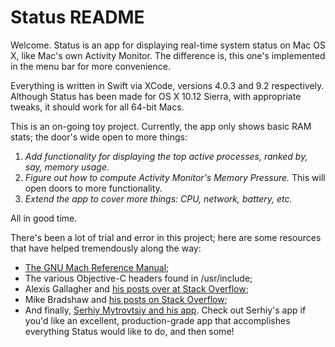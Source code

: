 # Status README

Welcome.  Status is an app for displaying real-time system status on Mac OS X, like Mac's own Activity Monitor.  The difference is, this one's implemented in the menu bar for more convenience.

Everything is written in Swift via XCode, versions 4.0.3 and 9.2 respectively.  Although Status has been made for OS X 10.12 Sierra, with appropriate tweaks, it should work for all 64-bit Macs.

This is an on-going toy project.  Currently, the app only shows basic RAM stats; the door's wide open to more things:
  1) *Add functionality for displaying the top active processes, ranked by, say, memory usage.*
  2) *Figure out how to compute Activity Monitor's Memory Pressure.*  This will open doors to more functionality.
  3) *Extend the app to cover more things: CPU, network, battery, etc.*
  
All in good time.

There's been a lot of trial and error in this project; here are some resources that have helped tremendously along the way:
  - [The GNU Mach Reference Manual](https://www.gnu.org/software/hurd/gnumach-doc/index.html);
  - The various Objective-C headers found in /usr/include;
  - Alexis Gallagher and [his posts over at Stack Overflow](https://stackoverflow.com/users/577888/algal);
  - Mike Bradshaw and [his posts on Stack Overflow](https://stackoverflow.com/users/475228/bmike);
  - And finally, [Serhiy Mytrovtsiy and his app](https://github.com/exelban/stats).  Check out Serhiy's app if you'd like an excellent, production-grade app that accomplishes everything Status would like to do, and then some!
